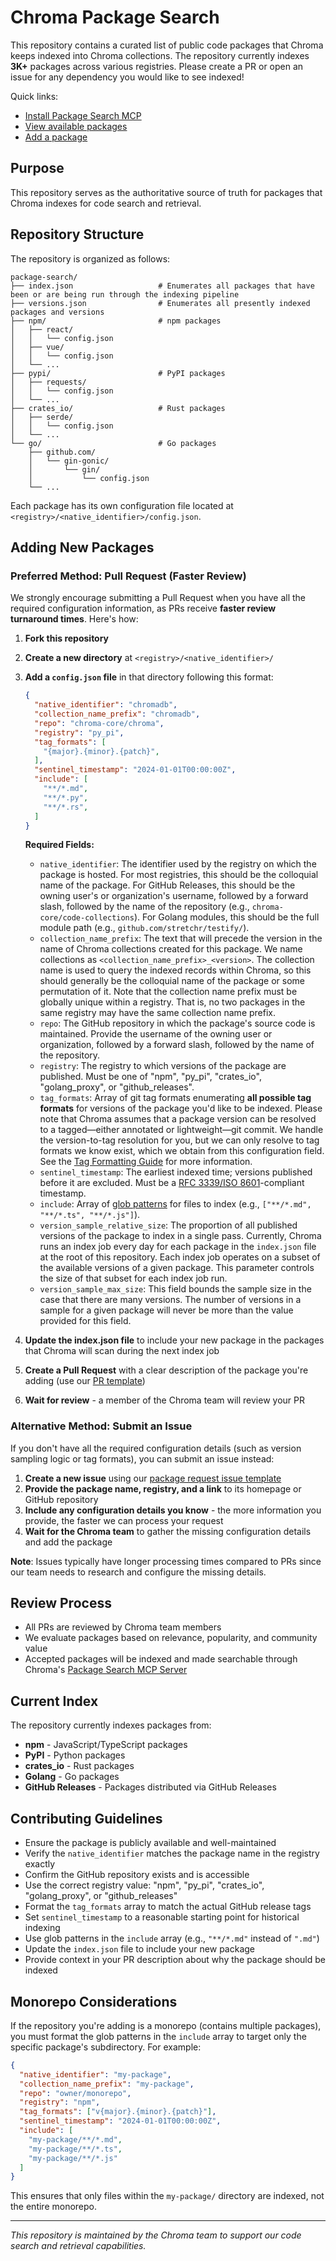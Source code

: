 # Chroma Package Search

This repository contains a curated list of public code packages that Chroma keeps indexed into Chroma collections. The repository currently indexes **3K+** packages across various registries. Please create a PR or open an issue for any dependency you would like to see indexed!

Quick links:

* [Install Package Search MCP](https://trychroma.com/package-search)
* [View available packages](https://github.com/chroma-core/package-search/blob/main/versions.json)
* [Add a package](https://github.com/chroma-core/package-search/issues/new?template=package-request.md)

## Purpose

This repository serves as the authoritative source of truth for packages that Chroma indexes for code search and retrieval. 

## Repository Structure

The repository is organized as follows:

```
package-search/
├── index.json                   # Enumerates all packages that have been or are being run through the indexing pipeline
├── versions.json                # Enumerates all presently indexed packages and versions
├── npm/                         # npm packages
│   ├── react/
│   │   └── config.json
│   ├── vue/
│   │   └── config.json
│   └── ...
├── pypi/                        # PyPI packages
│   ├── requests/
│   │   └── config.json
│   └── ...
├── crates_io/                   # Rust packages
│   ├── serde/
│   │   └── config.json
│   └── ...
└── go/                          # Go packages
    ├── github.com/
    │   └── gin-gonic/
    │       └── gin/
    │           └── config.json
    └── ...
```

Each package has its own configuration file located at `<registry>/<native_identifier>/config.json`.

## Adding New Packages

### Preferred Method: Pull Request (Faster Review)

We strongly encourage submitting a Pull Request when you have all the required configuration information, as PRs receive **faster review turnaround times**. Here's how:

1. **Fork this repository**
2. **Create a new directory** at `<registry>/<native_identifier>/`
3. **Add a `config.json` file** in that directory following this format:
   ```json
   {
     "native_identifier": "chromadb",
     "collection_name_prefix": "chromadb",
     "repo": "chroma-core/chroma",
     "registry": "py_pi",
     "tag_formats": [
       "{major}.{minor}.{patch}",
     ],
     "sentinel_timestamp": "2024-01-01T00:00:00Z",
     "include": [
       "**/*.md",
       "**/*.py", 
       "**/*.rs",
     ]
   }
   ```

   **Required Fields:**
   - `native_identifier`: The identifier used by the registry on which the package is hosted. For most registries, this should be the colloquial name of the package. For GitHub Releases, this should be the owning user's or organization's username, followed by a forward slash, followed by the name of the repository (e.g., `chroma-core/code-collections`). For Golang modules, this should be the full module path (e.g., `github.com/stretchr/testify/`).
   - `collection_name_prefix`: The text that will precede the version in the name of Chroma collections created for this package. We name collections as `<collection_name_prefix>_<version>`. The collection name is used to query the indexed records within Chroma, so this should generally be the colloquial name of the package or some permutation of it. Note that the collection name prefix must be globally unique within a registry. That is, no two packages in the same registry may have the same collection name prefix.
   - `repo`: The GitHub repository in which the package's source code is maintained. Provide the username of the owning user or organization, followed by a forward slash, followed by the name of the repository.
   - `registry`: The registry to which versions of the package are published. Must be one of "npm", "py_pi", "crates_io", "golang_proxy", or "github_releases".
   - `tag_formats`: Array of git tag formats enumerating **all possible tag formats** for versions of the package you'd like to be indexed. Please note that Chroma assumes that a package version can be resolved to a tagged—either annotated or lightweight—git commit. We handle the version-to-tag resolution for you, but we can only resolve to tag formats we know exist, which we obtain from this configuration field. See the [Tag Formatting Guide](./TAG_FORMATS.md) for more information.
   - `sentinel_timestamp`: The earliest indexed time; versions published before it are excluded. Must be a [RFC 3339/ISO 8601](https://ijmacd.github.io/rfc3339-iso8601/)-compliant timestamp.
   - `include`: Array of [glob patterns](https://code.visualstudio.com/docs/editor/glob-patterns) for files to index (e.g., `["**/*.md", "**/*.ts", "**/*.js"]`).
   - `version_sample_relative_size`: The proportion of all published versions of the package to index in a single pass. Currently, Chroma runs an index job every day for each package in the `index.json` file at the root of this repository. Each index job operates on a subset of the available versions of a given package. This parameter controls the size of that subset for each index job run.
   - `version_sample_max_size`: This field bounds the sample size in the case that there are many versions. The number of versions in a sample for a given package will never be more than the value provided for this field.

4. **Update the index.json file** to include your new package in the packages that Chroma will scan during the next index job
5. **Create a Pull Request** with a clear description of the package you're adding (use our [PR template](.github/pull_request_template.md))
6. **Wait for review** - a member of the Chroma team will review your PR

### Alternative Method: Submit an Issue

If you don't have all the required configuration details (such as version sampling logic or tag formats), you can submit an issue instead:

1. **Create a new issue** using our [package request issue template](.github/ISSUE_TEMPLATE/package-request.md)
2. **Provide the package name, registry, and a link** to its homepage or GitHub repository
3. **Include any configuration details you know** - the more information you provide, the faster we can process your request
4. **Wait for the Chroma team** to gather the missing configuration details and add the package

**Note**: Issues typically have longer processing times compared to PRs since our team needs to research and configure the missing details.

## Review Process

- All PRs are reviewed by Chroma team members
- We evaluate packages based on relevance, popularity, and community value
- Accepted packages will be indexed and made searchable through Chroma's [Package Search MCP Server]()

## Current Index

The repository currently indexes packages from:
- **npm** - JavaScript/TypeScript packages
- **PyPI** - Python packages
- **crates_io** - Rust packages
- **Golang** - Go packages
- **GitHub Releases** - Packages distributed via GitHub Releases

## Contributing Guidelines

- Ensure the package is publicly available and well-maintained
- Verify the `native_identifier` matches the package name in the registry exactly
- Confirm the GitHub repository exists and is accessible
- Use the correct registry value: "npm", "py_pi", "crates_io", "golang_proxy", or "github_releases"
- Format the `tag_formats` array to match the actual GitHub release tags
- Set `sentinel_timestamp` to a reasonable starting point for historical indexing
- Use glob patterns in the `include` array (e.g., `"**/*.md"` instead of `".md"`)
- Update the `index.json` file to include your new package
- Provide context in your PR description about why the package should be indexed

## Monorepo Considerations

If the repository you're adding is a monorepo (contains multiple packages), you must format the glob patterns in the `include` array to target only the specific package's subdirectory. For example:

```json
{
  "native_identifier": "my-package",
  "collection_name_prefix": "my-package",
  "repo": "owner/monorepo",
  "registry": "npm",
  "tag_formats": ["v{major}.{minor}.{patch}"],
  "sentinel_timestamp": "2024-01-01T00:00:00Z",
  "include": [
    "my-package/**/*.md",
    "my-package/**/*.ts",
    "my-package/**/*.js"
  ]
}
```

This ensures that only files within the `my-package/` directory are indexed, not the entire monorepo.

---

*This repository is maintained by the Chroma team to support our code search and retrieval capabilities.*
